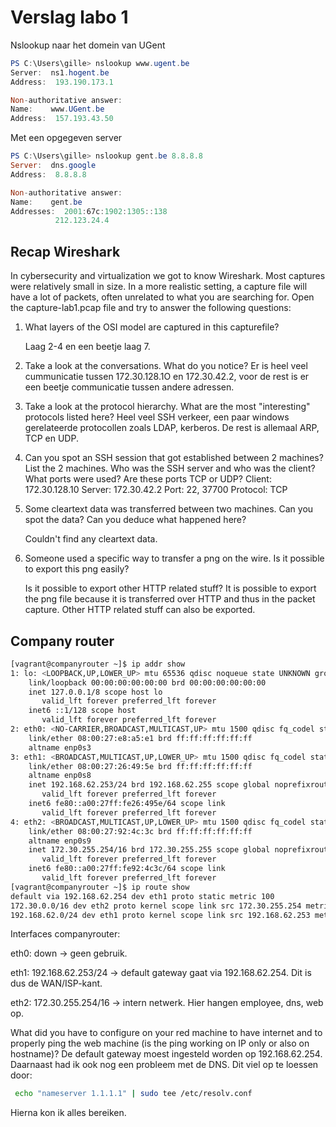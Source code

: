 # Verslag labo 1

Nslookup naar het domein van UGent

```powershell
PS C:\Users\gille> nslookup www.ugent.be
Server:  ns1.hogent.be
Address:  193.190.173.1

Non-authoritative answer:
Name:    www.UGent.be
Address:  157.193.43.50
```

Met een opgegeven server

```powershell
PS C:\Users\gille> nslookup gent.be 8.8.8.8
Server:  dns.google
Address:  8.8.8.8

Non-authoritative answer:
Name:    gent.be
Addresses:  2001:67c:1902:1305::138
          212.123.24.4
```

## Recap Wireshark

In cybersecurity and virtualization we got to know Wireshark. Most captures were relatively small in size. In a more realistic setting, a capture file will have a lot of packets, often unrelated to what you are searching for. Open the capture-lab1.pcap file and try to answer the following questions:

1. What layers of the OSI model are captured in this capturefile?

    Laag 2-4 en een beetje laag 7.

2. Take a look at the conversations. What do you notice?
   Er is heel veel cummunicatie tussen 172.30.128.1O en 172.30.42.2, voor de rest is er een beetje communicatie tussen andere adressen.

3. Take a look at the protocol hierarchy. What are the most "interesting" protocols listed here?
   Heel veel SSH verkeer, een paar windows gerelateerde protocollen zoals LDAP, kerberos. De rest is allemaal ARP, TCP en UDP.

4. Can you spot an SSH session that got established between 2 machines? List the 2 machines. Who was the SSH server and who was the client? What ports were used? Are these ports TCP or UDP?
   Client: 172.30.128.10
   Server: 172.30.42.2
   Port: 22, 37700
   Protocol: TCP

5. Some cleartext data was transferred between two machines. Can you spot the data? Can you deduce what happened here?

    Couldn't find any cleartext data.

6. Someone used a specific way to transfer a png on the wire. Is it possible to export this png easily? 
   
   Is it possible to export other HTTP related stuff?
   It is possible to export the png file because it is transferred over HTTP and thus in the packet capture. Other HTTP related stuff can also be exported.

## Company router

```bash
[vagrant@companyrouter ~]$ ip addr show
1: lo: <LOOPBACK,UP,LOWER_UP> mtu 65536 qdisc noqueue state UNKNOWN group default qlen 1000
    link/loopback 00:00:00:00:00:00 brd 00:00:00:00:00:00
    inet 127.0.0.1/8 scope host lo
       valid_lft forever preferred_lft forever
    inet6 ::1/128 scope host
       valid_lft forever preferred_lft forever
2: eth0: <NO-CARRIER,BROADCAST,MULTICAST,UP> mtu 1500 qdisc fq_codel state DOWN group default qlen 1000
    link/ether 08:00:27:e8:a5:e1 brd ff:ff:ff:ff:ff:ff
    altname enp0s3
3: eth1: <BROADCAST,MULTICAST,UP,LOWER_UP> mtu 1500 qdisc fq_codel state UP group default qlen 1000
    link/ether 08:00:27:26:49:5e brd ff:ff:ff:ff:ff:ff
    altname enp0s8
    inet 192.168.62.253/24 brd 192.168.62.255 scope global noprefixroute eth1
       valid_lft forever preferred_lft forever
    inet6 fe80::a00:27ff:fe26:495e/64 scope link
       valid_lft forever preferred_lft forever
4: eth2: <BROADCAST,MULTICAST,UP,LOWER_UP> mtu 1500 qdisc fq_codel state UP group default qlen 1000
    link/ether 08:00:27:92:4c:3c brd ff:ff:ff:ff:ff:ff
    altname enp0s9
    inet 172.30.255.254/16 brd 172.30.255.255 scope global noprefixroute eth2
       valid_lft forever preferred_lft forever
    inet6 fe80::a00:27ff:fe92:4c3c/64 scope link
       valid_lft forever preferred_lft forever
[vagrant@companyrouter ~]$ ip route show
default via 192.168.62.254 dev eth1 proto static metric 100
172.30.0.0/16 dev eth2 proto kernel scope link src 172.30.255.254 metric 101
192.168.62.0/24 dev eth1 proto kernel scope link src 192.168.62.253 metric 100
```

Interfaces companyrouter:

eth0: down → geen gebruik.

eth1: 192.168.62.253/24 → default gateway gaat via 192.168.62.254. Dit is dus de WAN/ISP-kant.

eth2: 172.30.255.254/16 → intern netwerk. Hier hangen employee, dns, web op.

What did you have to configure on your red machine to have internet and to properly ping the web machine (is the ping working on IP only or also on hostname)?
De default gateway moest ingesteld worden op 192.168.62.254. Daarnaast had ik ook nog een probleem met de DNS. Dit viel op te loessen door:

```bash
 echo "nameserver 1.1.1.1" | sudo tee /etc/resolv.conf
```

Hierna kon ik alles bereiken.